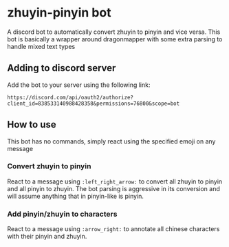 # zhuyin-pinyin bot

A discord bot to automatically convert zhuyin to pinyin and vice versa. This bot is basically a wrapper around dragonmapper with some extra parsing to handle mixed text types

## Adding to discord server

Add the bot to your server using the following link:

```
https://discord.com/api/oauth2/authorize?client_id=838533140988428358&permissions=76800&scope=bot
```

## How to use

This bot has no commands, simply react using the specified emoji on any message

### Convert zhuyin to pinyin

React to a message using `:left_right_arrow:` to convert all zhuyin to pinyin and all pinyin to zhuyin. The bot parsing is aggressive in its conversion and will assume anything that in pinyin-like is pinyin.

### Add pinyin/zhuyin to characters

React to a message using `:arrow_right:` to annotate all chinese characters with their pinyin and zhuyin.

